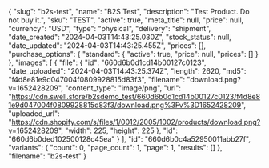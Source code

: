 {
  "slug": "b2s-test",
  "name": "B2S Test",
  "description": "Test Product. Do not buy it.",
  "sku": "TEST",
  "active": true,
  "meta_title": null,
  "price": null,
  "currency": "USD",
  "type": "physical",
  "delivery": "shipment",
  "date_created": "2024-04-03T14:43:25.030Z",
  "stock_status": null,
  "date_updated": "2024-04-03T14:43:25.455Z",
  "prices": [],
  "purchase_options": {
    "standard": {
      "active": true,
      "price": null,
      "prices": []
    }
  },
  "images": [
    {
      "file": {
        "id": "660d6b0d1cd14b00127c0123",
        "date_uploaded": "2024-04-03T14:43:25.374Z",
        "length": 2620,
        "md5": "f4d8e81e9d047004f0809928815d83f3",
        "filename": "download.png?v=1652428209",
        "content_type": "image/png",
        "url": "https://cdn.swell.store/b2sdemo_test/660d6b0d1cd14b00127c0123/f4d8e81e9d047004f0809928815d83f3/download.png%3Fv%3D1652428209",
        "uploaded_url": "https://cdn.shopify.com/s/files/1/0012/2005/1002/products/download.png?v=1652428209",
        "width": 225,
        "height": 225
      },
      "id": "660d6b0ded102500128c45ea"
    }
  ],
  "id": "660d6b0c4a52950011abb27f",
  "variants": {
    "count": 0,
    "page_count": 1,
    "page": 1,
    "results": []
  },
  "filename": "b2s-test"
}